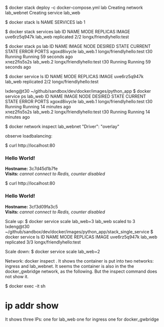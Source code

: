 $ docker stack deploy -c docker-compose.yml lab
Creating network lab_webnet
Creating service lab_web


$ docker stack ls
NAME           SERVICES
lab  1

$ docker stack services lab
ID            NAME     MODE        REPLICAS  IMAGE
uve6rz5q947k  lab_web  replicated  2/2       longx/friendlyhello:test

$ docker stack ps lab
ID            NAME       IMAGE                     NODE  DESIRED STATE  CURRENT STATE           ERROR  PORTS
xgoxd8ivycle  lab_web.1  longx/friendlyhello:test  t30   Running        Running 59 seconds ago         
xnez2fis5s2s  lab_web.2  longx/friendlyhello:test  t30   Running        Running 59 seconds ago     

$ docker service ls
ID            NAME     MODE        REPLICAS  IMAGE
uve6rz5q947k  lab_web  replicated  2/2       longx/friendlyhello:test

lxdeng@t30 ~/github/sandbox/dev/docker/images/python_app $ docker service ps lab_web
ID            NAME       IMAGE                     NODE  DESIRED STATE  CURRENT STATE           ERROR  PORTS
xgoxd8ivycle  lab_web.1  longx/friendlyhello:test  t30   Running        Running 14 minutes ago         
xnez2fis5s2s  lab_web.2  longx/friendlyhello:test  t30   Running        Running 14 minutes ago 

$ docker network inspect lab_webnet
"Driver": "overlay"

observe loadbalancing:

$ curl http://localhost:80
<h3>Hello World!</h3><b>Hostname:</b> 3c7d45d1b7fe<br/><b>Visits:</b> <i>cannot connect to Redis, counter disabled</i>

 $ curl http://localhost:80
<h3>Hello World!</h3><b>Hostname:</b> 3cf3d09fa3c5<br/><b>Visits:</b> <i>cannot connect to Redis, counter disabled</i>

Scale up:
$ docker service scale lab_web=3
lab_web scaled to 3
lxdeng@t30 ~/github/sandbox/dev/docker/images/python_app/stack_single_service $ docker service ls
ID            NAME     MODE        REPLICAS  IMAGE
uve6rz5q947k  lab_web  replicated  3/3       longx/friendlyhello:test

Scale down:
$ docker service scale lab_web=2

Network:
docker inspect <container>. It shows the container is put into two networks: ingress and lab_webnet.
It seems the container is also in the the docker_gwbridge network, as the following. But the inspect command does not show it.

$ docker exec -it <container id> sh
# ip addr show
It shows three IPs:
  one for lab_web
  one for ingress
  one for docker_gwbridge 


